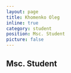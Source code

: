 ```yaml
---
layout: page
title: Khomenko Oleg
inline: true
category: student
position: Msc. Student
picture: false
---
```


## Msc. Student